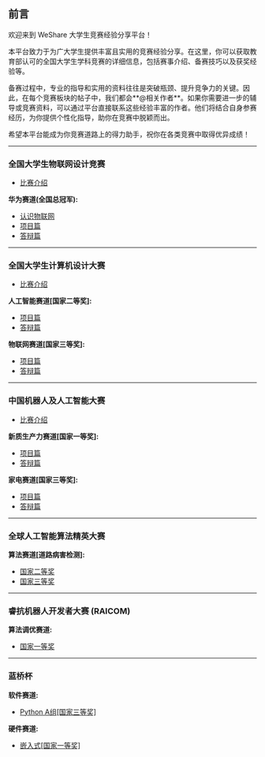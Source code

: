 
## 前言

欢迎来到 WeShare 大学生竞赛经验分享平台！

本平台致力于为广大学生提供丰富且实用的竞赛经验分享。在这里，你可以获取教育部认可的全国大学生学科竞赛的详细信息，包括赛事介绍、备赛技巧以及获奖经验等。

备赛过程中，专业的指导和实用的资料往往是突破瓶颈、提升竞争力的关键。因此，在每个竞赛板块的帖子中，我们都会**@相关作者**。如果你需要进一步的辅导或竞赛资料，可以通过平台直接联系这些经验丰富的作者。他们将结合自身参赛经历，为你提供个性化指导，助你在竞赛中脱颖而出。

希望本平台能成为你竞赛道路上的得力助手，祝你在各类竞赛中取得优异成绩！

---

### 全国大学生物联网设计竞赛

- [比赛介绍](全国大学生物联网设计竞赛/初识篇.md)

**华为赛道(全国总冠军):**
- [认识物联网](全国大学生物联网设计竞赛/华为赛道/认识物联网.md)
- [项目篇](全国大学生计算机设计大赛/物联网赛道/coming.md)
- [答辩篇](全国大学生计算机设计大赛/物联网赛道/coming.md)

---

### 全国大学生计算机设计大赛

- [比赛介绍](全国大学生计算机设计大赛/初识篇.md)
  
**人工智能赛道[国家二等奖]:**
- [项目篇](全国大学生计算机设计大赛/人工智能赛道/coming.md)
- [答辩篇](全国大学生计算机设计大赛/人工智能赛道/coming.md)

**物联网赛道[国家三等奖]:**
- [项目篇](全国大学生计算机设计大赛/物联网赛道/coming.md)
- [答辩篇](全国大学生计算机设计大赛/物联网赛道/coming.md)

---

### 中国机器人及人工智能大赛

- [比赛介绍](全国大学生计算机设计大赛/初识篇.md)

**新质生产力赛道[国家一等奖]:**
- [项目篇](中国机器人及人工智能大赛/新质生产力赛道/coming.md)
- [答辩篇](中国机器人及人工智能大赛/新质生产力赛道/coming.md)
  
**家电赛道[国家三等奖]:**
- [项目篇](中国机器人及人工智能大赛/家电赛道/coming.md)
- [答辩篇](中国机器人及人工智能大赛/家电赛道/coming.md)

---

### 全球人工智能算法精英大赛

**算法赛道[道路病害检测]:**
- [国家二等奖](全球人工智能算法精英大赛/算法赛道[道路病害检测]/国家二等奖/基于YOLOV8改进的道路病害检测.md)
- [国家三等奖](全球人工智能算法精英大赛/算法赛道[道路病害检测]/国家三等奖/基于YOLOV8改进的道路病害检测.md)

---

### 睿抗机器人开发者大赛 (RAICOM)

**算法调优赛道:**
- [国家一等奖](睿抗机器人开发者大赛(RAICOM)/算法调优赛道/国家一等奖/比赛方案.md)

---

### 蓝桥杯

**软件赛道:**
- [Python A组[国家三等奖]](蓝桥杯/软件赛道/python国三.md)

**硬件赛道:**
- [嵌入式[国家一等奖]](蓝桥杯/硬件赛道/coming.md)
